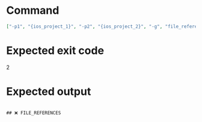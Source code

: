 # Command
```json
["-p1", "{ios_project_1}", "-p2", "{ios_project_2}", "-g", "file_references", "-f", "markdown"]
```

# Expected exit code
2

# Expected output
```

## ❌ FILE_REFERENCES



```
